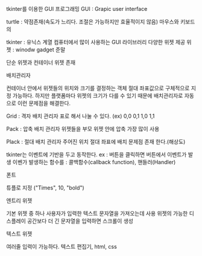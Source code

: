 tkinter를 이용한 GUI 프로그래밍
GUI : Grapic user interface

turtle : 약점존재(속도가 느리다. 조절은 가능하지만 효율적이지 않음)
마우스와 키보드의 

tkinter : 유닉스 계열 컴퓨터에서 많이 사용하는 GUI 라이브러리
다양한 위젯 제공
위젯 : winodw gadget 준말

단순 위젯과 컨테이너 위젯 존재

배치관리자 

컨테이너 안에서 위젯들의 위치와 크기를 결정하는 객체
절대 좌표값으로 구체적으로 지정 가능하다.
하지만 플랫폼마다 위젯의 크기가 다를 수 있기 때문에 배치관리자로 자동으로 
이런 문제점을 해결한다.

Grid : 격자 배치 관리자
표로 해서 나눌 수 있다. 
(ex)
0,0     0,1
1,0     1,1

Pack : 압축 배치 관리자
위젯들을 부모 위젯 안에 압축 가장 많이 사용

Plack : 절대 배치 관리자
주어진 위치 절대 좌표에 배치
문제점 존재 한다.(해상도)

tkinter는 이벤트에 기반을 두고 동작한다.
ex : 버튼을 클릭하면 버튼에서 이벤트가 발생 
이벤가 발생하는 함수를 : 콜백함수(callback function), 핸들러(Handler)

폰트

튜플로 지정
("Times", 10, "bold")

엔트리 위젯

기본 위젯 중 하나
사용자가 입력한 텍스트 문자열을 가져오는데 사용
위젯의 가능한 디스플레이 공간보다 더 긴 문자열을 입력하면 스크롤이 생성

텍스트 위젯

여러줄 입력이 가능하다. 
텍스트 편집기, html, css